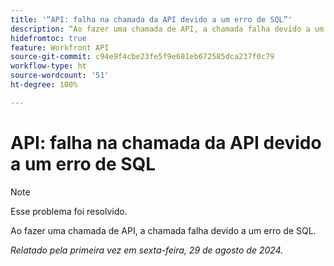 ```yaml
---
title: '“API: falha na chamada da API devido a um erro de SQL”'
description: “Ao fazer uma chamada de API, a chamada falha devido a um erro de SQL.”
hidefromtoc: true
feature: Workfront API
source-git-commit: c94e9f4cbe23fe5f9e681eb672585dca237f0c79
workflow-type: ht
source-wordcount: '51'
ht-degree: 100%

---
```


# API: falha na chamada da API devido a um erro de SQL

>[!NOTE]
>
>Esse problema foi resolvido.

Ao fazer uma chamada de API, a chamada falha devido a um erro de SQL.

_Relatado pela primeira vez em sexta-feira, 29 de agosto de 2024._

